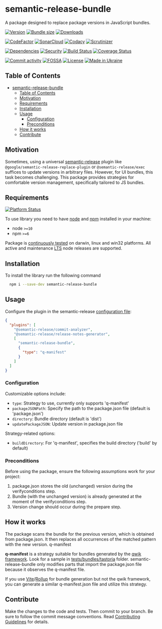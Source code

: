 # semantic-release-bundle
A package designed to replace package versions in JavaScript bundles.

[![Version][badge-vers]][npm]
[![Bundle size][npm-size-badge]][npm-size-url]
[![Downloads][npm-downloads-badge]][npm]

[![CodeFactor][codefactor-badge]][codefactor-url]
[![SonarCloud][sonarcloud-badge]][sonarcloud-url]
[![Codacy][codacy-badge]][codacy-url]
[![Scrutinizer][scrutinizer-badge]][scrutinizer-url]

[![Dependencies][badge-deps]][npm]
[![Security][snyk-badge]][snyk-url]
[![Build Status][tests-badge]][tests-url]
[![Coverage Status][badge-coverage]][url-coverage]

[![Commit activity][commit-activity-badge]][github]
[![FOSSA][fossa-badge]][fossa-url]
[![License][badge-lic]][github]
[![Made in Ukraine][ukr-badge]][ukr-link]


## Table of Contents
- [semantic-release-bundle](#semantic-release-bundle)
  - [Table of Contents](#table-of-contents)
  - [Motivation](#motivation)
  - [Requirements](#requirements)
  - [Installation](#installation)
  - [Usage](#usage)
    - [Configuration](#configuration)
    - [Preconditions](#preconditions)
  - [How it works](#how-it-works)
  - [Contribute](#contribute)

## Motivation

Sometimes, using a universal [semantic-release][sr-url] plugin like `@google/semantic-release-replace-plugin` or `@semantic-release/exec` suffices to update versions in arbitrary files. However, for UI bundles, this task becomes challenging. This package provides strategies for comfortable version management, specifically tailored to JS bundles.

## Requirements
[![Platform Status][node-ver-test-badge]][node-ver-test-url]

To use library you need to have [node](https://nodejs.org) and [npm](https://www.npmjs.com) installed in your machine:

* node `>=10`
* npm `>=6`

Package is [continuously tested][node-ver-test-url] on darwin, linux and win32 platforms. All active and maintenance [LTS](https://nodejs.org/en/about/releases/) node releases are supported.

## Installation

To install the library run the following command

```bash
  npm i --save-dev semantic-release-bundle
```

## Usage

Configure the plugin in the semantic-release [configuration file][sr-config]:

```json
{
  "plugins": [
    "@semantic-release/commit-analyzer",
    "@semantic-release/release-notes-generator",
    [
      "semantic-release-bundle",
      {
        "type": "q-manifest"
      }
    ]
  ]
}
```

### Configuration

Customizable options include:
  * `type`: Strategy to use, currently only supports 'q-manifest'
  * `packageJSONPath`: Specify the path to the package.json file (default is 'package.json')
  * `directory`: Bundle directory (default is 'dist')
  * `updatePackageJSON`: Update version in package.json file

Strategy-related options:
  * `buildDirectory`: For 'q-manifest', specifies the build directory ('build' by default)

### Preconditions

Before using the package, ensure the following assumptions work for your project:

  1. package.json stores the old (unchanged) version during the verifyconditions step.
  2. Bundle (with the unchanged version) is already generated at the moment of the verifyconditions step.
  3. Version change should occur during the prepare step.

## How it works

The package scans the bundle for the previous version, which is obtained from package.json. It then replaces all occurrences of the matched pattern with the new version.
q-manifest

**q-manifest** is a strategy suitable for bundles generated by the [qwik framework][qwik]. Look for a sample in [tests/bundles/tastoria][bundle-sample] folder. semantic-release-bundle only modifies parts that import the package.json file because it observes the q-manifest file.

If you use [Vite][vite]/[Rollup][rollup] for bundle generation but not the qwik framework, you can generate a similar q-manifest.json file and utilize this strategy.

[sr-url]: https://github.com/semantic-release/semantic-release
[sr-config]: https://github.com/semantic-release/semantic-release/blob/master/docs/usage/configuration.md#configuration
[bundle-sample]: ./tests/bundles/tastoria_1.2.1
[qwik]: https://qwik.builder.io/
[vite]: https://vitejs.dev/
[rollup]: https://rollupjs.org/

## Contribute

Make the changes to the code and tests. Then commit to your branch. Be sure to follow the commit message conventions. Read [Contributing Guidelines](.github/CONTRIBUTING.md) for details.

[npm]: https://www.npmjs.com/package/semantic-release-bundle
[github]: https://github.com/pustovitDmytro/semantic-release-bundle
[coveralls]: https://coveralls.io/github/pustovitDmytro/semantic-release-bundle?branch=master
[badge-deps]: https://img.shields.io/librariesio/release/npm/semantic-release-bundle.svg
[badge-vers]: https://img.shields.io/npm/v/semantic-release-bundle.svg
[badge-lic]: https://img.shields.io/github/license/pustovitDmytro/semantic-release-bundle.svg
[badge-coverage]: https://coveralls.io/repos/github/pustovitDmytro/semantic-release-bundle/badge.svg?branch=master
[url-coverage]: https://coveralls.io/github/pustovitDmytro/semantic-release-bundle?branch=master

[snyk-badge]: https://snyk-widget.herokuapp.com/badge/npm/semantic-release-bundle/badge.svg
[snyk-url]: https://snyk.io/advisor/npm-package/semantic-release-bundle

[tests-badge]: https://img.shields.io/circleci/build/github/pustovitDmytro/semantic-release-bundle
[tests-url]: https://app.circleci.com/pipelines/github/pustovitDmytro/semantic-release-bundle

[codefactor-badge]: https://www.codefactor.io/repository/github/pustovitdmytro/semantic-release-bundle/badge
[codefactor-url]: https://www.codefactor.io/repository/github/pustovitdmytro/semantic-release-bundle

[commit-activity-badge]: https://img.shields.io/github/commit-activity/m/pustovitDmytro/semantic-release-bundle

[scrutinizer-badge]: https://scrutinizer-ci.com/g/pustovitDmytro/semantic-release-bundle/badges/quality-score.png?b=master
[scrutinizer-url]: https://scrutinizer-ci.com/g/pustovitDmytro/semantic-release-bundle/?branch=master

[codacy-badge]: https://app.codacy.com/project/badge/Grade/8667aa23afaa4725854f098c4b5e8890
[codacy-url]: https://www.codacy.com/gh/pustovitDmytro/semantic-release-bundle/dashboard?utm_source=github.com&amp;utm_medium=referral&amp;utm_content=pustovitDmytro/semantic-release-bundle&amp;utm_campaign=Badge_Grade

[sonarcloud-badge]: https://sonarcloud.io/api/project_badges/measure?project=pustovitDmytro_semantic-release-bundle&metric=alert_status
[sonarcloud-url]: https://sonarcloud.io/dashboard?id=pustovitDmytro_semantic-release-bundle

[npm-downloads-badge]: https://img.shields.io/npm/dw/semantic-release-bundle
[npm-size-badge]: https://img.shields.io/bundlephobia/min/semantic-release-bundle
[npm-size-url]: https://bundlephobia.com/result?p=semantic-release-bundle

[node-ver-test-badge]: https://github.com/pustovitDmytro/semantic-release-bundle/actions/workflows/npt.yml/badge.svg?branch=master
[node-ver-test-url]: https://github.com/pustovitDmytro/semantic-release-bundle/actions?query=workflow%3A%22Node.js+versions%22

[fossa-badge]: https://app.fossa.com/api/projects/custom%2B24828%2Fsemantic-release-bundle.svg?type=shield
[fossa-url]: https://app.fossa.com/projects/custom%2B24828%2Fsemantic-release-bundle?ref=badge_shield

[ukr-badge]: https://img.shields.io/badge/made_in-ukraine-ffd700.svg?labelColor=0057b7
[ukr-link]: https://war.ukraine.ua
